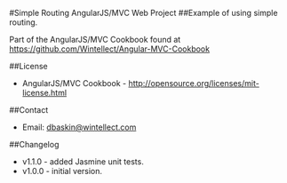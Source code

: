#Simple Routing AngularJS/MVC Web Project
##Example of using simple routing.

Part of the AngularJS/MVC Cookbook found at
https://github.com/Wintellect/Angular-MVC-Cookbook

##License
- AngularJS/MVC Cookbook - http://opensource.org/licenses/mit-license.html

##Contact
- Email: dbaskin@wintellect.com

##Changelog
- v1.1.0 - added Jasmine unit tests.
- v1.0.0 - initial version.
